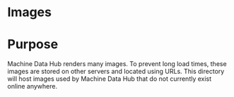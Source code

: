 # Images
# Purpose
Machine Data Hub renders many images. To prevent long load times, these images are stored on other servers and located using URLs. This directory will host images used by Machine Data Hub that do not currently exist online anywhere. 
